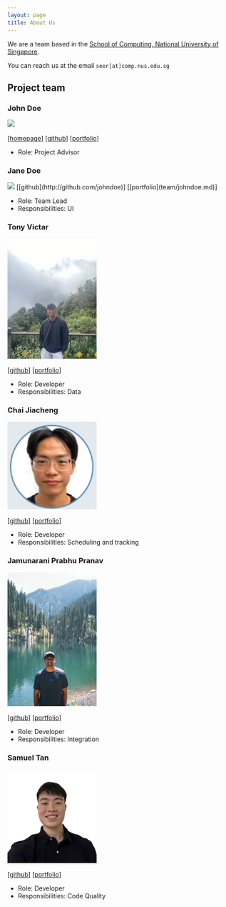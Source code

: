 ```yaml
---
layout: page
title: About Us
---
```

We are a team based in the [School of Computing, National University of Singapore](https://www.comp.nus.edu.sg).

You can reach us at the email `seer[at]comp.nus.edu.sg`

## Project team

### John Doe

<img src="images/johndoe.png" width="200px">

[[homepage](http://www.comp.nus.edu.sg/~damithch)]
[[github](https://github.com/johndoe)]
[[portfolio](team/johndoe.md)]

* Role: Project Advisor

### Jane Doe

<img src="images/johndoe.png" width="200px">
[[github](http://github.com/johndoe)]
[[portfolio](team/johndoe.md)]

* Role: Team Lead
* Responsibilities: UI

### Tony Victar

<img src="images/tonyvict.png" width="200px">

[[github](http://github.com/tonyvict)] [[portfolio](team/tonyvict.md)]

* Role: Developer
* Responsibilities: Data

### Chai Jiacheng 

<img src="images/cjaycee.png" width="200px">

[[github](http://github.com/cjaycee)]
[[portfolio](team/johndoe.md)]

* Role: Developer
* Responsibilities: Scheduling and tracking

### Jamunarani Prabhu Pranav

<img src="images/pranav3142.png" width="200px">

[[github](http://github.com/pranav3142)]
[[portfolio](team/johndoe.md)]

* Role: Developer
* Responsibilities: Integration

### Samuel Tan

<img src="images/samueltann.png" width="200px">

[[github](https://github.com/samueltann)]
[[portfolio](team/johndoe.md)]

* Role: Developer
* Responsibilities: Code Quality
